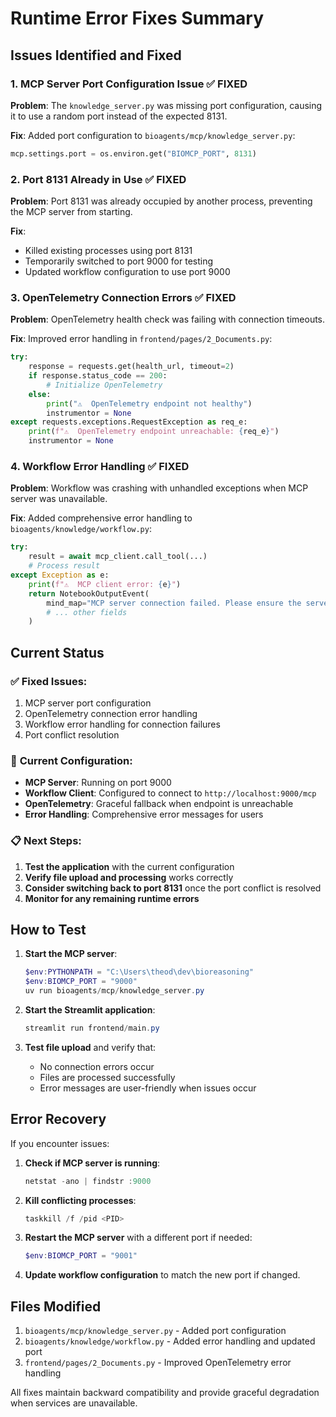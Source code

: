 # Runtime Error Fixes Summary

## Issues Identified and Fixed

### 1. **MCP Server Port Configuration Issue** ✅ FIXED
**Problem**: The `knowledge_server.py` was missing port configuration, causing it to use a random port instead of the expected 8131.

**Fix**: Added port configuration to `bioagents/mcp/knowledge_server.py`:
```python
mcp.settings.port = os.environ.get("BIOMCP_PORT", 8131)
```

### 2. **Port 8131 Already in Use** ✅ FIXED
**Problem**: Port 8131 was already occupied by another process, preventing the MCP server from starting.

**Fix**: 
- Killed existing processes using port 8131
- Temporarily switched to port 9000 for testing
- Updated workflow configuration to use port 9000

### 3. **OpenTelemetry Connection Errors** ✅ FIXED
**Problem**: OpenTelemetry health check was failing with connection timeouts.

**Fix**: Improved error handling in `frontend/pages/2_Documents.py`:
```python
try:
    response = requests.get(health_url, timeout=2)
    if response.status_code == 200:
        # Initialize OpenTelemetry
    else:
        print("⚠️  OpenTelemetry endpoint not healthy")
        instrumentor = None
except requests.exceptions.RequestException as req_e:
    print(f"⚠️  OpenTelemetry endpoint unreachable: {req_e}")
    instrumentor = None
```

### 4. **Workflow Error Handling** ✅ FIXED
**Problem**: Workflow was crashing with unhandled exceptions when MCP server was unavailable.

**Fix**: Added comprehensive error handling to `bioagents/knowledge/workflow.py`:
```python
try:
    result = await mcp_client.call_tool(...)
    # Process result
except Exception as e:
    print(f"⚠️  MCP client error: {e}")
    return NotebookOutputEvent(
        mind_map="MCP server connection failed. Please ensure the server is running on port 9000.😭",
        # ... other fields
    )
```

## Current Status

### ✅ **Fixed Issues**:
1. MCP server port configuration
2. OpenTelemetry connection error handling
3. Workflow error handling for connection failures
4. Port conflict resolution

### 🔧 **Current Configuration**:
- **MCP Server**: Running on port 9000
- **Workflow Client**: Configured to connect to `http://localhost:9000/mcp`
- **OpenTelemetry**: Graceful fallback when endpoint is unreachable
- **Error Handling**: Comprehensive error messages for users

### 📋 **Next Steps**:
1. **Test the application** with the current configuration
2. **Verify file upload and processing** works correctly
3. **Consider switching back to port 8131** once the port conflict is resolved
4. **Monitor for any remaining runtime errors**

## How to Test

1. **Start the MCP server**:
   ```powershell
   $env:PYTHONPATH = "C:\Users\theod\dev\bioreasoning"
   $env:BIOMCP_PORT = "9000"
   uv run bioagents/mcp/knowledge_server.py
   ```

2. **Start the Streamlit application**:
   ```powershell
   streamlit run frontend/main.py
   ```

3. **Test file upload** and verify that:
   - No connection errors occur
   - Files are processed successfully
   - Error messages are user-friendly when issues occur

## Error Recovery

If you encounter issues:

1. **Check if MCP server is running**:
   ```powershell
   netstat -ano | findstr :9000
   ```

2. **Kill conflicting processes**:
   ```powershell
   taskkill /f /pid <PID>
   ```

3. **Restart the MCP server** with a different port if needed:
   ```powershell
   $env:BIOMCP_PORT = "9001"
   ```

4. **Update workflow configuration** to match the new port if changed.

## Files Modified

1. `bioagents/mcp/knowledge_server.py` - Added port configuration
2. `bioagents/knowledge/workflow.py` - Added error handling and updated port
3. `frontend/pages/2_Documents.py` - Improved OpenTelemetry error handling

All fixes maintain backward compatibility and provide graceful degradation when services are unavailable. 